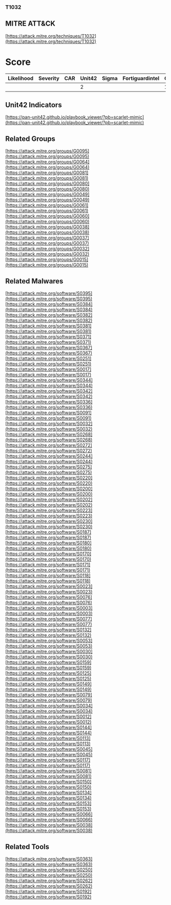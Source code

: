 
### T1032
## MITRE ATT&CK
[https://attack.mitre.org/techniques/T1032](https://attack.mitre.org/techniques/T1032)

# Score

| Likelihood | Severity | CAR | Unit42 | Sigma | Fortiguardintel | Groups | Malwares | Tools |
| ---------- | -------- | --- | ------ | ----- | --------------- | ---  | --- | --- |
 |   |   |   | 2 |   |   | 11 | 50 | 4 |



## Unit42 Indicators

[https://pan-unit42.github.io/playbook_viewer/?pb=scarlet-mimic](https://pan-unit42.github.io/playbook_viewer/?pb=scarlet-mimic)
[]()


## Related Groups

[https://attack.mitre.org/groups/G0095](https://attack.mitre.org/groups/G0095)
[https://attack.mitre.org/groups/G0064](https://attack.mitre.org/groups/G0064)
[https://attack.mitre.org/groups/G0081](https://attack.mitre.org/groups/G0081)
[https://attack.mitre.org/groups/G0080](https://attack.mitre.org/groups/G0080)
[https://attack.mitre.org/groups/G0049](https://attack.mitre.org/groups/G0049)
[https://attack.mitre.org/groups/G0061](https://attack.mitre.org/groups/G0061)
[https://attack.mitre.org/groups/G0060](https://attack.mitre.org/groups/G0060)
[https://attack.mitre.org/groups/G0038](https://attack.mitre.org/groups/G0038)
[https://attack.mitre.org/groups/G0037](https://attack.mitre.org/groups/G0037)
[https://attack.mitre.org/groups/G0032](https://attack.mitre.org/groups/G0032)
[https://attack.mitre.org/groups/G0015](https://attack.mitre.org/groups/G0015)
[]()


## Related Malwares

[https://attack.mitre.org/software/S0395](https://attack.mitre.org/software/S0395)
[https://attack.mitre.org/software/S0384](https://attack.mitre.org/software/S0384)
[https://attack.mitre.org/software/S0382](https://attack.mitre.org/software/S0382)
[https://attack.mitre.org/software/S0381](https://attack.mitre.org/software/S0381)
[https://attack.mitre.org/software/S0371](https://attack.mitre.org/software/S0371)
[https://attack.mitre.org/software/S0367](https://attack.mitre.org/software/S0367)
[https://attack.mitre.org/software/S0251](https://attack.mitre.org/software/S0251)
[https://attack.mitre.org/software/S0017](https://attack.mitre.org/software/S0017)
[https://attack.mitre.org/software/S0344](https://attack.mitre.org/software/S0344)
[https://attack.mitre.org/software/S0342](https://attack.mitre.org/software/S0342)
[https://attack.mitre.org/software/S0336](https://attack.mitre.org/software/S0336)
[https://attack.mitre.org/software/S0091](https://attack.mitre.org/software/S0091)
[https://attack.mitre.org/software/S0032](https://attack.mitre.org/software/S0032)
[https://attack.mitre.org/software/S0268](https://attack.mitre.org/software/S0268)
[https://attack.mitre.org/software/S0272](https://attack.mitre.org/software/S0272)
[https://attack.mitre.org/software/S0244](https://attack.mitre.org/software/S0244)
[https://attack.mitre.org/software/S0275](https://attack.mitre.org/software/S0275)
[https://attack.mitre.org/software/S0220](https://attack.mitre.org/software/S0220)
[https://attack.mitre.org/software/S0200](https://attack.mitre.org/software/S0200)
[https://attack.mitre.org/software/S0202](https://attack.mitre.org/software/S0202)
[https://attack.mitre.org/software/S0223](https://attack.mitre.org/software/S0223)
[https://attack.mitre.org/software/S0230](https://attack.mitre.org/software/S0230)
[https://attack.mitre.org/software/S0187](https://attack.mitre.org/software/S0187)
[https://attack.mitre.org/software/S0180](https://attack.mitre.org/software/S0180)
[https://attack.mitre.org/software/S0170](https://attack.mitre.org/software/S0170)
[https://attack.mitre.org/software/S0171](https://attack.mitre.org/software/S0171)
[https://attack.mitre.org/software/S0118](https://attack.mitre.org/software/S0118)
[https://attack.mitre.org/software/S0023](https://attack.mitre.org/software/S0023)
[https://attack.mitre.org/software/S0076](https://attack.mitre.org/software/S0076)
[https://attack.mitre.org/software/S0003](https://attack.mitre.org/software/S0003)
[https://attack.mitre.org/software/S0077](https://attack.mitre.org/software/S0077)
[https://attack.mitre.org/software/S0132](https://attack.mitre.org/software/S0132)
[https://attack.mitre.org/software/S0053](https://attack.mitre.org/software/S0053)
[https://attack.mitre.org/software/S0030](https://attack.mitre.org/software/S0030)
[https://attack.mitre.org/software/S0159](https://attack.mitre.org/software/S0159)
[https://attack.mitre.org/software/S0125](https://attack.mitre.org/software/S0125)
[https://attack.mitre.org/software/S0149](https://attack.mitre.org/software/S0149)
[https://attack.mitre.org/software/S0079](https://attack.mitre.org/software/S0079)
[https://attack.mitre.org/software/S0034](https://attack.mitre.org/software/S0034)
[https://attack.mitre.org/software/S0012](https://attack.mitre.org/software/S0012)
[https://attack.mitre.org/software/S0144](https://attack.mitre.org/software/S0144)
[https://attack.mitre.org/software/S0113](https://attack.mitre.org/software/S0113)
[https://attack.mitre.org/software/S0045](https://attack.mitre.org/software/S0045)
[https://attack.mitre.org/software/S0117](https://attack.mitre.org/software/S0117)
[https://attack.mitre.org/software/S0081](https://attack.mitre.org/software/S0081)
[https://attack.mitre.org/software/S0150](https://attack.mitre.org/software/S0150)
[https://attack.mitre.org/software/S0134](https://attack.mitre.org/software/S0134)
[https://attack.mitre.org/software/S0153](https://attack.mitre.org/software/S0153)
[https://attack.mitre.org/software/S0066](https://attack.mitre.org/software/S0066)
[https://attack.mitre.org/software/S0038](https://attack.mitre.org/software/S0038)
[]()


## Related Tools

[https://attack.mitre.org/software/S0363](https://attack.mitre.org/software/S0363)
[https://attack.mitre.org/software/S0250](https://attack.mitre.org/software/S0250)
[https://attack.mitre.org/software/S0262](https://attack.mitre.org/software/S0262)
[https://attack.mitre.org/software/S0192](https://attack.mitre.org/software/S0192)
[]()
